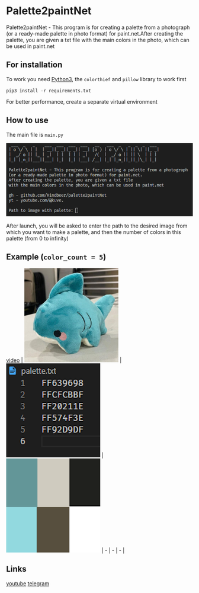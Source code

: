 # Palette2paintNet
Palette2paintNet - This program is for creating a palette from a photograph (or a ready-made palette in photo format) for paint.net.After creating the palette, you are given a txt file with the main colors in the photo, which can be used in paint.net
## For installation
To work you need [Python3](https://www.python.org), the `colorthief` and `pillow` library to work first
```
pip3 install -r requirements.txt
```
For better performance, create a separate virtual environment
## How to use
The main file is `main.py` 

![main](img/main.png)

After launch, you will be asked to enter the path to the desired image from which you want to make a palette, and then the number of colors in this palette (from 0 to infinity)
## Example (`color_count = 5`)
[video](https://youtu.be/lCEZUKQNLpA)
| ![example1](img/example1.png) | ![palette](img/palette_example.png) | ![paintnet](img/paintnet.png)
| - | - | - |
## Links
[youtube](https://youtube.com/@kuve.) [telegram](https://t.me/fancy_kuve) 